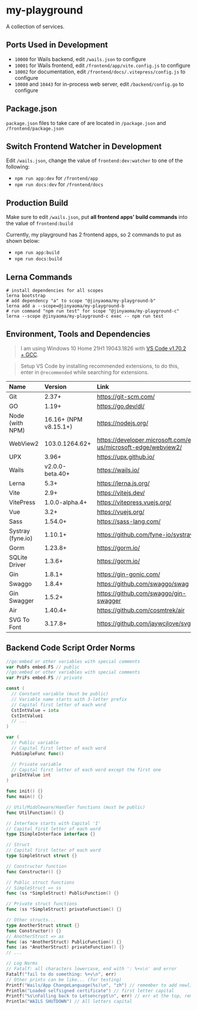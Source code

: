 # my-playground

A collection of services.

## Ports Used in Development

- `10000` for Wails backend, edit `/wails.json` to configure
- `10001` for Wails frontend, edit `/frontend/app/vite.config.js` to configure
- `10002` for documentation, edit `/frontend/docs/.vitepress/config.js` to configure
- `10080` and `10443` for in-process web server, edit `/backend/config.go` to configure

## Package.json

`package.json` files to take care of are located in `/package.json` and `/frontend/package.json`

## Switch Frontend Watcher in Development

Edit `/wails.json`, change the value of `frontend:dev:watcher` to one of the following:

- `npm run app:dev` for `/frontend/app`
- `npm run docs:dev` for `/frontend/docs`

## Production Build

Make sure to edit `/wails.json`, put **all frontend apps' build commands** into the value of `frontend:build`

Currently, my playground has 2 frontend apps, so 2 commands to put as shown below:

- `npm run app:build`
- `npm run docs:build`

## Lerna Commands

```shell
# install dependencies for all scopes
lerna bootstrap
# add dependency "a" to scope "@jinyaoma/my-playground-b"
lerna add a --scope=@jinyaoma/my-playground-b
# run command "npm run test" for scope "@jinyaoma/my-playground-c"
lerna --scope @jinyaoma/my-playground-c exec -- npm run test
```

## Environment, Tools and Dependencies

> I am using Windows 10 Home 21H1 19043.1826 with [VS Code v1.70.2 + GCC](https://code.visualstudio.com/docs/cpp/config-mingw).

> Setup VS Code by installing recommended extensions, to do this, enter in `@recommended` while searching for extensions.

| Name              | Version               | Link                                                             |
| :---------------- | :-------------------- | :--------------------------------------------------------------- |
| Git               | 2.37+                 | <https://git-scm.com/>                                           |
| GO                | 1.19+                 | <https://go.dev/dl/>                                             |
| Node (with NPM)   | 16.16+ (NPM v8.15.1+) | <https://nodejs.org/>                                            |
| WebView2          | 103.0.1264.62+        | <https://developer.microsoft.com/en-us/microsoft-edge/webview2/> |
| UPX               | 3.96+                 | <https://upx.github.io/>                                         |
| Wails             | v2.0.0-beta.40+       | <https://wails.io/>                                              |
| Lerna             | 5.3+                  | <https://lerna.js.org/>                                          |
| Vite              | 2.9+                  | <https://vitejs.dev/>                                            |
| VitePress         | 1.0.0-alpha.4+        | <https://vitepress.vuejs.org/>                                   |
| Vue               | 3.2+                  | <https://vuejs.org/>                                             |
| Sass              | 1.54.0+               | <https://sass-lang.com/>                                         |
| Systray (fyne.io) | 1.10.1+               | <https://github.com/fyne-io/systray>                             |
| Gorm              | 1.23.8+               | <https://gorm.io/>                                               |
| SQLite Driver     | 1.3.6+                | <https://gorm.io/>                                               |
| Gin               | 1.8.1+                | <https://gin-gonic.com/>                                         |
| Swaggo            | 1.8.4+                | <https://github.com/swaggo/swag>                                 |
| Gin Swagger       | 1.5.2+                | <https://github.com/swaggo/gin-swagger>                          |
| Air               | 1.40.4+               | <https://github.com/cosmtrek/air>                                |
| SVG To Font       | 3.17.8+               | <https://github.com/jaywcjlove/svgtofont>                        |

## Backend Code Script Order Norms

```go
//go:embed or other variables with special comments
var PubFs embed.FS // public
//go:embed or other variables with special comments
var PriFs embed.FS // private

const (
  // Constant variable (must be public)
  // Variable name starts with 3-letter prefix
  // Capital first letter of each word
  CstIntValue = iota
  CstIntValue1
  // ...
)

var (
  // Public variable
  // Capital first letter of each word
  PubSimpleFunc func()

  // Private variable
  // Capital first letter of each word except the first one
  priIntValue int
)

func init() {}
func main() {}

// Util/Middleware/Handler functions (must be public)
func UtilFunction() {}

// Interface starts with Capital 'I'
// Capital first letter of each word
type ISimpleInterface interface {}

// Struct
// Capital first letter of each word
type SimpleStruct struct {}

// Constructor function
func Constructor() {}

// Public struct functions
// SimpleStruct => ss
func (ss *SimpleStruct) PublicFunction() {}

// Private struct functions
func (ss *SimpleStruct) privateFunction() {}

// Other structs...
type AnotherStruct struct {}
func Constructor() {}
// AnotherStruct => as
func (as *AnotherStruct) PublicFunction() {}
func (as *AnotherStruct) privateFunction() {}
// ...
```

```go
// Log Norms
// Fatalf: all characters lowercase, end with ': %+v\n' and error
Fatalf("fail to do something: %+v\n", err)
// Other prints can be like... (for testing)
Printf("Wails/App ChangeLanguage(%s)\n", "zh") // remember to add newline '\n' at the end
Println("Loaded selfsigned certificate") // first letter capital
Printf("%s\nFalling back to Letsencrypt\n", err) // err at the top, remember to add 2 '\n'
Println("WAILS SHUTDOWN") // All letters capital
```
